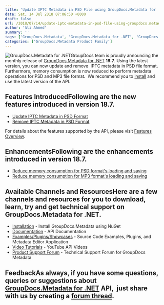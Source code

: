 ```yaml
---
title: 'Update IPTC Metadata in PSD File using GroupDocs.Metadata for .NET 18.7'
date: Sat, 14 Jul 2018 07:06:50 +0000
draft: false
url: /2018/07/14/update-iptc-metadata-in-psd-file-using-groupdocs.metadata-for-.net-18.7/
author: 'Ali Ahmed'
summary: ''
tags: ['GroupDocs.Metadata', 'GroupDocs.Metadata for .NET', 'GroupDocs.Metadata for .NET Releases']
categories: ['GroupDocs.Metadata Product Family']
---
```


![GroupDocs.Metadata for .NET](http://blog.groupdocs.com/wp-content/uploads/sites/4/2017/06/groupdocs-metadata-net.png "GroupDocs-Metadata-theme-100x100")GroupDocs team is proudly announcing the monthly release of [GroupDocs.Metadata for .NET](https://products.groupdocs.com/metadata/net) **18.7**. Using the latest version, you can now update and remove  IPTC metadata in PSD file format. Furthermore, memory consumption is now reduced to perform metadata operations for PSD and MP3 file format.  We recommend you to [install](https://www.nuget.org/packages/GroupDocs.Metadata/) and use the latest version of the API.

## Features IntroducedFollowing are the new features introduced in version **18.7**.

*   [Update IPTC Metadata in PSD Format](https://docs.groupdocs.com/metadata/net)
*   [Remove IPTC Metadata in PSD Format](https://docs.groupdocs.com/metadata/net)

For details about the features supported by the API, please visit [Features Overview](https://docs.groupdocs.com/display/metadatanet/Features+Overview).

## EnhancementsFollowing are the enhancements introduced in version **18.7**.

*   [Reduce memory consumption for PSD format's loading and saving](https://docs.groupdocs.com/metadata/net)
*   [Reduce memory consumption for MP3 format's loading and saving](https://docs.groupdocs.com/metadata/net)

## Available Channels and ResourcesHere are a few channels and resources for you to download, learn, try and get technical support on GroupDocs.Metadata for .NET.

*   [Installation](https://www.nuget.org/packages/GroupDocs.Metadata/ "GroupDocs.Metadata Nuget Package") - Install GroupDocs.Metadata using NuGet
*   [Documentation](https://docs.groupdocs.com/display/metadatanet/Getting+Started "Metadata API documentation") - API Documentation
*   [Examples/Plugins/Showcases](https://github.com/groupdocs-metadata/GroupDocs.Metadata-for-.NET/tree/master/Examples "How to use Metadata API") - Source Code Examples, Plugins, and Metadata Editor Application
*   [Video Tutorials](https://www.youtube.com/watch?v=hOJ0eOtuWUs&list=PL25CTxMCj5vOw2EECdY7g2z4O2odafxC_ "Metadata API YouTube Tutorials") - YouTube API Videos
*   [Product Support Forum](https://forum.groupdocs.com/c/metadata) - Technical Support Forum for GroupDocs Metadata

## FeedbackAs always, if you have some questions, queries or suggestions about [GroupDocs.Metadata for .NET](https://products.groupdocs.com/metadata/net ".NET Metadata API") API,  just share with us by creating a [forum thread](https://forum.groupdocs.com/c/metadata).





